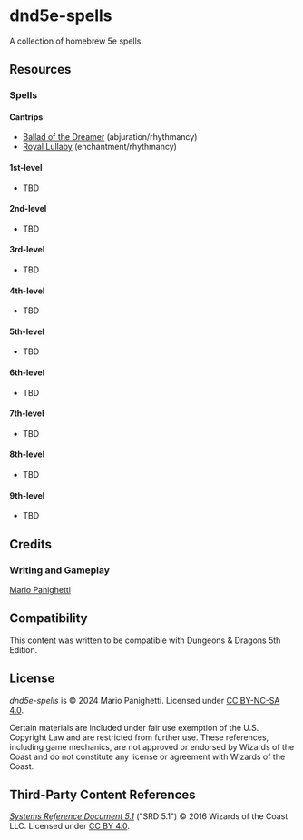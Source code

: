 # dnd5e-spells
A collection of homebrew 5e spells.

## Resources

### Spells

#### Cantrips

- [Ballad of the Dreamer](cantrips/ballad-of-the-dreamer.md) (abjuration/rhythmancy)
- [Royal Lullaby](cantrips/royal-lullaby.md) (enchantment/rhythmancy)

#### 1st-level

- TBD

#### 2nd-level

- TBD

#### 3rd-level

- TBD

#### 4th-level

- TBD

#### 5th-level

- TBD

#### 6th-level

- TBD

#### 7th-level

- TBD
 
#### 8th-level

- TBD

#### 9th-level

- TBD

## Credits

### Writing and Gameplay

[Mario Panighetti](https://mario.panighetti.net)

## Compatibility

This content was written to be compatible with Dungeons & Dragons 5th Edition.

## License

_dnd5e-spells_ is © 2024 Mario Panighetti. Licensed under [CC BY-NC-SA 4.0](https://creativecommons.org/licenses/by-nc-sa/4.0/legalcode).

Certain materials are included under fair use exemption of the U.S. Copyright Law and are restricted from further use. These references, including game mechanics, are not approved or endorsed by Wizards of the Coast and do not constitute any license or agreement with Wizards of the Coast.

## Third-Party Content References

_[Systems Reference Document 5.1](https://dnd.wizards.com/resources/systems-reference-document)_ ("SRD 5.1") © 2016 Wizards of the Coast LLC. Licensed under [CC BY 4.0](https://creativecommons.org/licenses/by/4.0/legalcode).
